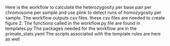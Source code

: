 Here is the workflow to calculate the heterozygosity per base pair per chromosome per sample and use plink to detect runs of homozygosity per sample. 
The workflow outputs csv files.
these csv files are needed to create figure 2.
The functions called in the workflow.py file are found in templates.py
The packages needed for the workflow are in the primate_stats.yaml 
The scripts associated with the template rules are here as well


